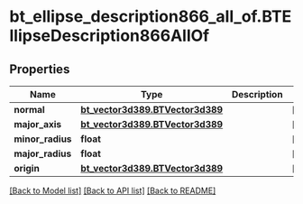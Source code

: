 # bt_ellipse_description866_all_of.BTEllipseDescription866AllOf

## Properties
Name | Type | Description | Notes
------------ | ------------- | ------------- | -------------
**normal** | [**bt_vector3d389.BTVector3d389**](BTVector3d389.md) |  | [optional] 
**major_axis** | [**bt_vector3d389.BTVector3d389**](BTVector3d389.md) |  | [optional] 
**minor_radius** | **float** |  | [optional] 
**major_radius** | **float** |  | [optional] 
**origin** | [**bt_vector3d389.BTVector3d389**](BTVector3d389.md) |  | [optional] 

[[Back to Model list]](../README.md#documentation-for-models) [[Back to API list]](../README.md#documentation-for-api-endpoints) [[Back to README]](../README.md)


